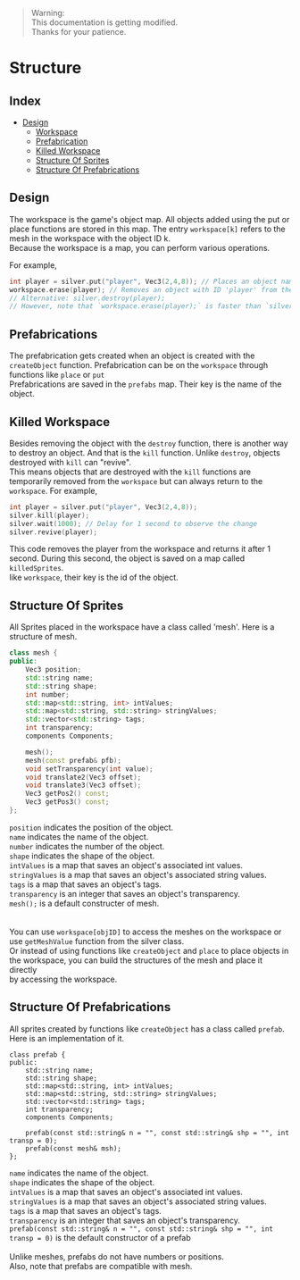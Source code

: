 > Warning: <br>
> This documentation is getting modified. <br>
> Thanks for your patience. <br>

# Structure

## Index

- [Design](#design)
  - [Workspace](#workspace)
  - [Prefabrication](#prefabrications)
  - [Killed Workspace](#killed-workspace)
  - [Structure Of Sprites](#structure-of-sprites)
  - [Structure Of Prefabrications](#structure-of-prefabs)

## Design
The workspace is the game's object map. All objects added using the put or place functions are stored in this map. 
The entry `workspace[k]` refers to the mesh in the workspace with the object ID k. <br>
Because the workspace is a map, you can perform various operations. <br> 

For example, 
```cpp
int player = silver.put("player", Vec3(2,4,8)); // Places an object named 'player' and saves the object ID to variable 'player'
workspace.erase(player); // Removes an object with ID 'player' from the workspace.
// Alternative: silver.destroy(player);
// However, note that `workspace.erase(player);` is faster than `silver.destroy(player);`.
```


## Prefabrications
The prefabrication gets created when an object is created with the `createObject` function. Prefabrication can be on the `workspace` through functions like `place` or `put` <br>
Prefabrications are saved in the `prefabs` map. Their key is the name of the object. 

## Killed Workspace
Besides removing the object with the `destroy` function, there is another way to destroy an object. And that is the `kill` function. Unlike `destroy`, objects destroyed with `kill` can "revive". <br>
This means objects that are destroyed with the `kill` functions are temporarily removed from the `workspace` but can always return to the `workspace`. For example,

```cpp
int player = silver.put("player", Vec3(2,4,8));
silver.kill(player);
silver.wait(1000); // Delay for 1 second to observe the change
silver.revive(player);
```
This code removes the player from the workspace and returns it after 1 second. During this second, the object is saved on a map called `killedSprites`. <br>
like `workspace`, their key is the id of the object.

## Structure Of Sprites
All Sprites placed in the workspace have a class called 'mesh'. Here is a structure of mesh.
```cpp
class mesh {
public:
    Vec3 position;
    std::string name;
    std::string shape;
    int number;
    std::map<std::string, int> intValues;
    std::map<std::string, std::string> stringValues;
    std::vector<std::string> tags;
    int transparency;
    components Components;

    mesh();                      
    mesh(const prefab& pfb);  
    void setTransparency(int value);
    void translate2(Vec3 offset);
    void translate3(Vec3 offset);
    Vec3 getPos2() const;
    Vec3 getPos3() const;
};
```
`position` indicates the position of the object. <br>
`name` indicates the name of the object. <br>
`number` indicates the number of the object. <br>
`shape` indicates the shape of the object. <br>
`intValues` is a map that saves an object's associated int values. <br>
`stringValues` is a map that saves an object's associated string values. <br>
`tags` is a map that saves an object's tags. <br>
`transparency` is an integer that saves an object's transparency. <br>
`mesh();` is a default constructer of mesh. <br>
<br>
<br>
You can use `workspace[objID]` to access the meshes on the workspace or use `getMeshValue` function from the silver class. <br>
Or instead of using functions like `createObject` and `place` to place objects in the workspace, you can build the structures of the mesh and place it directly <br>
by accessing the workspace. 

## Structure Of Prefabrications
All sprites created by functions like `createObject` has a class called `prefab`. Here is an implementation of it.
```
class prefab {
public:
    std::string name;
    std::string shape;
    std::map<std::string, int> intValues;
    std::map<std::string, std::string> stringValues;
    std::vector<std::string> tags;
    int transparency;
    components Components;

    prefab(const std::string& n = "", const std::string& shp = "", int transp = 0);
    prefab(const mesh& msh); 
};
```
`name` indicates the name of the object. <br>
`shape` indicates the shape of the object. <br>
`intValues` is a map that saves an object's associated int values. <br>
`stringValues` is a map that saves an object's associated string values. <br>
`tags` is a map that saves an object's tags. <br>
`transparency` is an integer that saves an object's transparency. <br>
`prefab(const std::string& n = "", const std::string& shp = "", int transp = 0)` is the default constructor of a prefab <br>
<br>
Unlike meshes, prefabs do not have numbers or positions. <br>
Also, note that prefabs are compatible with mesh. <br>

